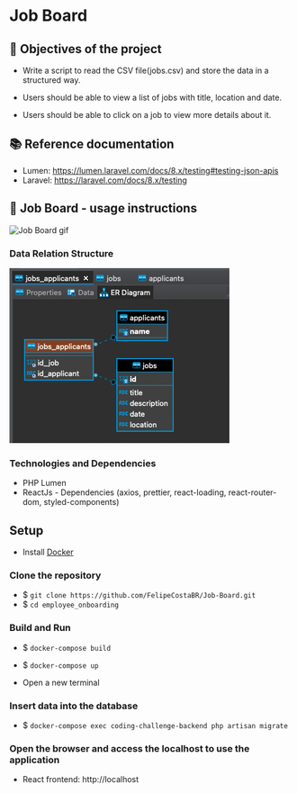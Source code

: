 # Job Board

## :pushpin: Objectives of the project

* Write a script to read the CSV file(jobs.csv) and store the data in a structured way.

* Users should be able to view a list of jobs with title, location and date.

* Users should be able to click on a job to view more details about it.

## :books: Reference documentation

* Lumen: https://lumen.laravel.com/docs/8.x/testing#testing-json-apis
* Laravel: https://laravel.com/docs/8.x/testing


## :camera_flash: Job Board - usage instructions


![Job Board gif](assets/Jobs-board.gif "app")

### Data Relation Structure
![Data Relation Structure](assets/jobs-board-ER-diagram.png "data relation structure")

### Technologies and Dependencies
* PHP Lumen
* ReactJs - Dependencies (axios, prettier, react-loading, react-router-dom, styled-components)


## Setup
* Install [Docker](https://docs.docker.com/get-started/)

### Clone the repository
* $ `git clone https://github.com/FelipeCostaBR/Job-Board.git`
* $ `cd employee_onboarding`
   
### Build and Run
* $ `docker-compose build`
* $ `docker-compose up`

* Open a new terminal

### Insert data into the database
* $ `docker-compose exec coding-challenge-backend php artisan migrate`

### Open the browser and access the localhost to use the application
* React frontend: http://localhost


